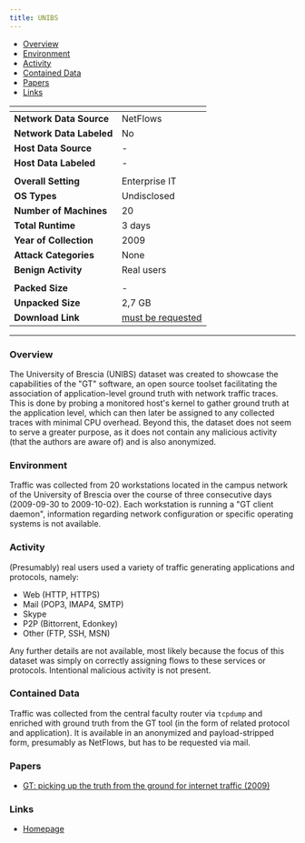 ```yaml
---
title: UNIBS
---
```


- [Overview](#overview)
- [Environment](#environment)
- [Activity](#activity)
- [Contained Data](#contained-data)
- [Papers](#papers)
- [Links](#links)

| <!-- -->                 | <!-- -->                                                           |
|--------------------------|--------------------------------------------------------------------|
| **Network Data Source**  | NetFlows                                                           |
| **Network Data Labeled** | No                                                                 |
| **Host Data Source**     | -                                                                  |
| **Host Data Labeled**    | -                                                                  |
|                          |                                                                    |
| **Overall Setting**      | Enterprise IT                                                      |
| **OS Types**             | Undisclosed                                                        |
| **Number of Machines**   | 20                                                                 |
| **Total Runtime**        | 3 days                                                             |
| **Year of Collection**   | 2009                                                               |
| **Attack Categories**    | None                                                               |
| **Benign Activity**      | Real users                                                         |
|                          |                                                                    |
| **Packed Size**          | -                                                                  |
| **Unpacked Size**        | 2,7 GB                                                             |
| **Download Link**        | [must be requested](http://netweb.ing.unibs.it/~ntw/tools/traces/) |

***

### Overview
The University of Brescia (UNIBS) dataset was created to showcase the capabilities of the "GT" software, an open source toolset facilitating the association of application-level ground truth with network traffic traces.
This is done by probing a monitored host's kernel to gather ground truth at the application level, which can then later be assigned to any collected traces with minimal CPU overhead.
Beyond this, the dataset does not seem to serve a greater purpose, as it does not contain any malicious activity (that the authors are aware of) and is also anonymized.

### Environment
Traffic was collected from 20 workstations located in the campus network of the University of Brescia over the course of three consecutive days (2009-09-30 to 2009-10-02).
Each workstation is running a "GT client daemon", information regarding network configuration or specific operating systems is not available.

### Activity
(Presumably) real users used a variety of traffic generating applications and protocols, namely:
- Web (HTTP, HTTPS)
- Mail (POP3, IMAP4, SMTP)
- Skype
- P2P (Bittorrent, Edonkey)
- Other (FTP, SSH, MSN)

Any further details are not available, most likely because the focus of this dataset was simply on correctly assigning flows to these services or protocols.
Intentional malicious activity is not present.

### Contained Data
Traffic was collected from the central faculty router via `tcpdump` and enriched with ground truth from the GT tool (in the form of related protocol and application).
It is available in an anonymized and payload-stripped form, presumably as NetFlows, but has to be requested via mail.

### Papers
- [GT: picking up the truth from the ground for internet traffic (2009)](https://doi.org/10.1145/1629607.1629610)

### Links
- [Homepage](http://netweb.ing.unibs.it/~ntw/tools/traces/)